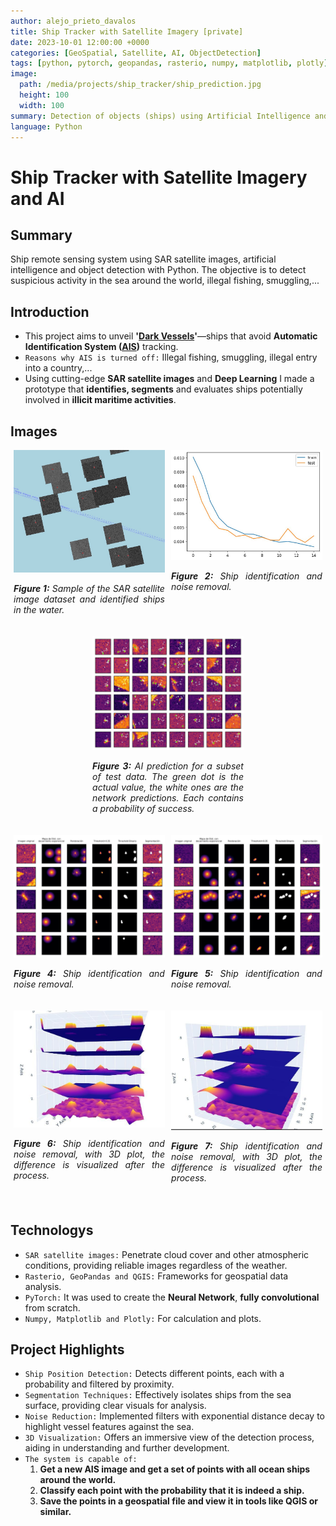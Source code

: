 ```yaml
---
author: alejo_prieto_davalos
title: Ship Tracker with Satellite Imagery [private]
date: 2023-10-01 12:00:00 +0000
categories: [GeoSpatial, Satellite, AI, ObjectDetection]
tags: [python, pytorch, geopandas, rasterio, numpy, matplotlib, plotly]
image:
  path: /media/projects/ship_tracker/ship_prediction.jpg
  height: 100
  width: 100
summary: Detection of objects (ships) using Artificial Intelligence and Satellite Images with Python.
language: Python
---
```


# Ship Tracker with Satellite Imagery and AI
## Summary
Ship remote sensing system using SAR satellite images, artificial intelligence and object detection with Python. The objective is to detect suspicious activity in the sea around the world, illegal fishing, smuggling,...


## Introduction
- This project aims to unveil **'[Dark Vessels](https://globalfishingwatch.org/research-project-dark-vessels/)'**—ships that avoid **Automatic Identification System ([AIS](https://globalfishingwatch.org/faqs/what-is-ais/))** tracking.
- `Reasons why AIS is turned off:` Illegal fishing, smuggling, illegal entry into a country,...
- Using cutting-edge **SAR satellite images** and **Deep Learning** I made a prototype that **identifies, segments** and evaluates ships potentially involved in **illicit maritime activities**.


## Images

<div style="display: flex; flex-wrap: wrap; justify-content: space-around;">
  
  <!-- SHIPS IN WATER -->
  <div style="flex-basis: 48%; max-width: 300px; margin-bottom: 20px; text-align: justify;">
    <img src="/media/projects/ship_tracker/ships_in_water.jpg" alt="Ships in the water" style="max-width: 300px; width: 100%; height: auto;">
    <p style="width: 100%; max-width: 300px;"><em><b>Figure 1:</b> Sample of the SAR satellite image dataset and identified ships in the water.</em></p>
  </div>

  <!-- TRAIN LOSS -->
  <div style="flex-basis: 48%; max-width: 300px; margin-bottom: 20px; text-align: justify;">
    <img src="/media/projects/ship_tracker/ship_tracker_train_loss.jpg" alt="Detector Train Loss" style="max-width: 300px; width: 100%; height: auto;">
    <p style="width: 100%; max-width: 300px;"><em><b>Figure 2:</b> Ship identification and noise removal.</em></p>
  </div>

  <!-- PREDICTION -->
  <div style="flex-basis: 48%; max-width: 300px; margin-bottom: 20px; text-align: justify;">
    <img src="/media/projects/ship_tracker/ship_prediction.jpg" alt="Detector Prediction" style="max-width: 300px; width: 100%; height: auto;">
    <p style="width: 100%; max-width: 300px;"><em><b>Figure 3:</b> AI prediction for a subset of test data. The green dot is the actual value, the white ones are the network predictions. Each contains a probability of success.</em></p>
  </div>

</div>


<div style="display: flex; flex-wrap: wrap; justify-content: space-around;">

  <!-- SEGMENTATION -->
  <div style="flex-basis: 48%; max-width: 300px; margin-bottom: 20px; text-align: justify;">
    <img src="/media/projects/ship_tracker/ship_segmentation_1.jpg" alt="Ship Segmentation" style="max-width: 300px; width: 100%; height: auto;">
    <p style="width: 100%; max-width: 300px;"><em><b>Figure 4:</b> Ship identification and noise removal.</em></p>
  </div>

  <div style="flex-basis: 48%; max-width: 300px; margin-bottom: 20px; text-align: justify;">
    <img src="/media/projects/ship_tracker/ship_segmentation_2.jpg" alt="Ship Segmentation" style="max-width: 300px; width: 100%; height: auto;">
    <p style="width: 100%; max-width: 300px;"><em><b>Figure 5:</b> Ship identification and noise removal.</em></p>
  </div>


  <!-- SEGMENTATION 3D -->
  <div style="flex-basis: 48%; max-width: 300px; margin-bottom: 20px; text-align: justify;">
    <img src="/media/projects/ship_tracker/ship_segmentation_3d_1.jpg" alt="Ship Segmentation with 3D Plot" style="max-width: 300px; width: 100%; height: auto;">
    <p style="width: 100%; max-width: 300px;"><em><b>Figure 6:</b> Ship identification and noise removal, with 3D plot, the difference is visualized after the process.</em></p>
  </div>

  <div style="flex-basis: 48%; max-width: 300px; margin-bottom: 20px; text-align: justify;">
      <img src="/media/projects/ship_tracker/ship_segmentation_3d_2.jpg" alt="Ship Segmentation with 3D Plot" style="max-width: 300px; width: 100%; height: auto;">
      <p style="width: 100%; max-width: 300px;"><em><b>Figure 7:</b> Ship identification and noise removal, with 3D plot, the difference is visualized after the process.</em></p>
  </div>

</div>



## Technologys
- `SAR satellite images:` Penetrate cloud cover and other atmospheric conditions, providing reliable images regardless of the weather.
- `Rasterio, GeoPandas and QGIS:` Frameworks for geospatial data analysis.
- `PyTorch:` It was used to create the **Neural Network**, **fully convolutional** from scratch.
- `Numpy, Matplotlib and Plotly:` For calculation and plots.


## Project Highlights
- `Ship Position Detection:` Detects different points, each with a probability and filtered by proximity.
- `Segmentation Techniques:` Effectively isolates ships from the sea surface, providing clear visuals for analysis.
- `Noise Reduction:` Implemented filters with exponential distance decay to highlight vessel features against the sea.
- `3D Visualization:` Offers an immersive view of the detection process, aiding in understanding and further development.
- `The system is capable of:`
    1. **Get a new AIS image and get a set of points with all ocean ships around the world.**
    2. **Classify each point with the probability that it is indeed a ship.**
    3. **Save the points in a geospatial file and view it in tools like QGIS or similar.**
